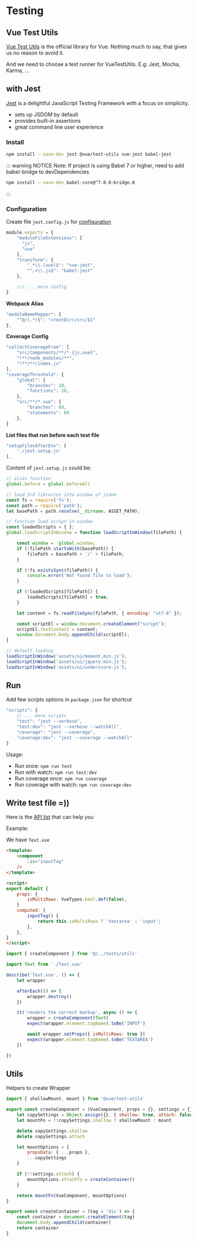 # Testing

## Vue Test Utils

[Vue Test Utils](https://vue-test-utils.vuejs.org/) is the official library for Vue. Nothing much to say, that gives us no reason to avoid it.

And we need to choose a test runner for VueTestUtils. E.g: Jest, Mocha, Karma, ...

## with Jest

[Jest](https://jestjs.io/en/) is a delightful JavaScript Testing Framework with a focus on simplicity.

- sets up JSDOM by default
- provides built-in assertions
- great command line user experience

### Install

```sh
npm install --save-dev jest @vue/test-utils vue-jest babel-jest
```

::: warning  NOTICE
Note: If project is using Babel 7 or higher, need to add babel-bridge to devDependencies

```sh
npm install --save-dev babel-core@^7.0.0-bridge.0
```
:::

### Configuration

Create file `jest.config.js` for [configuration](https://jestjs.io/docs/en/configuration)

```js
module.exports = {
    "moduleFileExtensions": [
      "js",
      "vue"
    ],
    "transform": {
        ".*\\.(vue)$": "vue-jest",
        "^.+\\.js$": "babel-jest"
    },

    /// ... more config
}
```

**Webpack Alias**

```js
"moduleNameMapper": {
    "^@/(.*)$": "<rootDir>/src/$1"
},
```

**Coverage Config**
```js
"collectCoverageFrom": [
    "src/Components/**/*.{js,vue}",
    "!**/node_modules/**",
    "!**/**/index.js"
],
"coverageThreshold": {
    "global": {
        "branches": 20,
        "functions": 20,
    },
    "src/**/*.vue": {
        "branches": 60,
        "statements": 60
    },
}
```

**List files that run before each test file**

```js
"setupFilesAfterEnv": [
    './jest.setup.js'
],
```

Content of `jest.setup.js` could be:

```js
// alias function
global.before = global.beforeAll
```

```js
// load 3rd libraries into window of jsdom
const fs = require('fs');
const path = require('path');
let basePath = path.resolve(__dirname, ASSET_PATH);

// function load script in window
const loadedScripts = { };
global.loadScriptInWindow = function loadScriptInWindow(filePath) {

    const window =  global.window;
    if (!filePath.startsWith(basePath)) {
        filePath = basePath + '/' + filePath;
    }

    if (!fs.existsSync(filePath)) {
        console.error('Not found file to load');
    }

    if (!loadedScripts[filePath]) {
        loadedScripts[filePath] = true;
    }

    let content = fs.readFileSync(filePath, { encoding: "utf-8" });

    const scriptEl = window.document.createElement("script");
    scriptEl.textContent = content;
    window.document.body.appendChild(scriptEl);
}

// default loading
loadScriptInWindow('assets/ui/moment.min.js');
loadScriptInWindow('assets/ui/jquery.min.js');
loadScriptInWindow('assets/ui/underscore.js');
```

## Run

Add few scripts options in `package.json` for shortcut

```js
"scripts": {
    // ... more scripts
    "test": "jest --verbose",
    "test:dev": "jest --verbose --watchAll",
    "coverage": "jest --coverage",
    "coverage:dev": "jest --coverage --watchAll"
}
```

Usage:

- Run once: `npm run test`
- Run with watch: `npm run test:dev`
- Run coverage once: `npm run coverage`
- Run coverage with watch: `npm run coverage:dev`

## Write test file =))

Here is the [API list](https://vue-test-utils.vuejs.org/api/#mount) that can help you 

Example:

We have `Text.vue`

```html
<template>
    <component 
        :is="inputTag" 
    />
</template>

<script>
export default {
    props: {
        isMultiRows: VueTypes.bool.def(false),
    }
    computed: {
        inputTag() {
            return this.isMultiRows ? 'textarea' : 'input';
        },
    },
}
</script>
```


```js
import { createComponent } from '@/../tests/utils'

import Text from './Text.vue'

describe('Text.vue', () => {
    let wrapper

    afterEach(() => {
        wrapper.destroy()
    })

    it('renders the correct markup', async () => {
        wrapper = createComponent(Text)
        expect(wrapper.element.tagName).toBe('INPUT')

        await wrapper.setProps({ isMultiRows: true })
        expect(wrapper.element.tagName).toBe('TEXTAREA')
    })

})
```

## Utils

Helpers to create Wrapper

```js
import { shallowMount, mount } from '@vue/test-utils'

export const createComponent = (VueComponent, props = {}, settings = {} ) => {
    let copySettings = Object.assign({}, { shallow: true, attach: false }, settings)
    let mountFn = !!copySettings.shallow ? shallowMount : mount

    delete copySettings.shallow
    delete copySettings.attach

    let mountOptions = {
        propsData: { ...props },
        ...copySettings
    }

    if (!!settings.attach) {
        mountOptions.attachTo = createContainer()
    }

    return mountFn(VueComponent, mountOptions)
}

export const createContainer = (tag = 'div') => {
    const container = document.createElement(tag)
    document.body.appendChild(container)
    return container
}
```